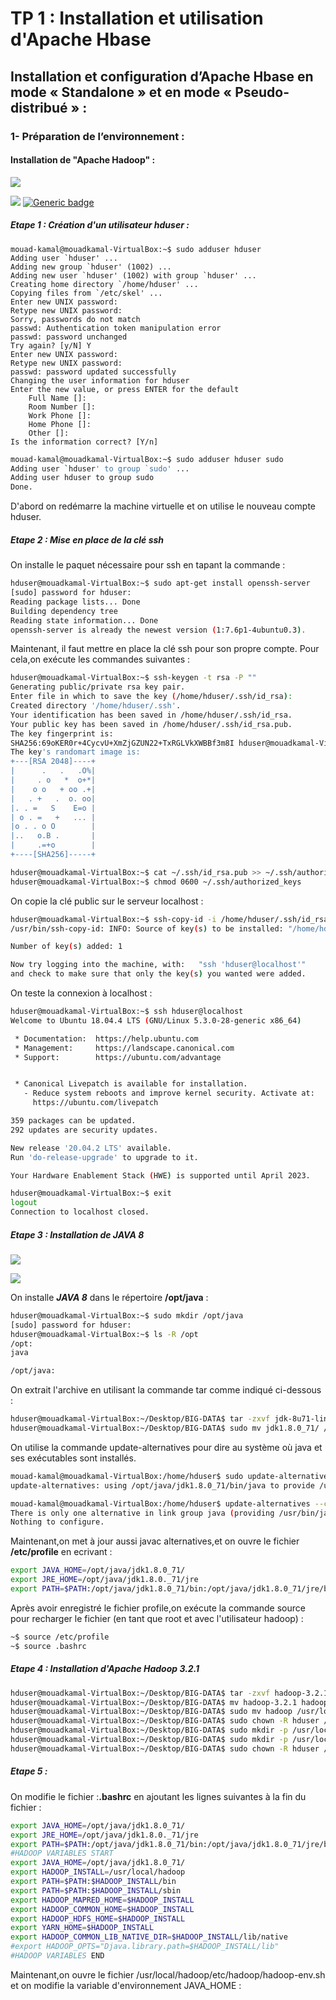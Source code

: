 # TP 1 : Installation et utilisation d'Apache Hbase

## Installation et configuration d’Apache Hbase en mode « Standalone » et en mode « Pseudo-distribué » :

### 1- Préparation de l’environnement :

#### Installation de "Apache Hadoop" :
![](https://hadoop.apache.org/hadoop-logo.jpg)

[![](https://img.shields.io/badge/version-3.2.1-green.svg)](https://archive.apache.org/dist/hadoop/core/hadoop-3.2.1/hadoop-3.2.1.tar.gz)
[![Generic badge](https://img.shields.io/badge/size-359.2MB-green.svg)](https://shields.io/)

##### Etape 1 : Création d'un utilisateur hduser :
```shell
mouad-kamal@mouadkamal-VirtualBox:~$ sudo adduser hduser
Adding user `hduser' ...
Adding new group `hduser' (1002) ...
Adding new user `hduser' (1002) with group `hduser' ...
Creating home directory `/home/hduser' ...
Copying files from `/etc/skel' ...
Enter new UNIX password: 
Retype new UNIX password: 
Sorry, passwords do not match
passwd: Authentication token manipulation error
passwd: password unchanged
Try again? [y/N] Y
Enter new UNIX password: 
Retype new UNIX password: 
passwd: password updated successfully
Changing the user information for hduser
Enter the new value, or press ENTER for the default
	Full Name []: 
	Room Number []: 
	Work Phone []: 
	Home Phone []: 
	Other []: 
Is the information correct? [Y/n] 
```
```sh
mouad-kamal@mouadkamal-VirtualBox:~$ sudo adduser hduser sudo
Adding user `hduser' to group `sudo' ...
Adding user hduser to group sudo
Done.
```
D'abord on redémarre la machine virtuelle et on utilise le nouveau compte hduser.

##### Etape 2 : Mise en place de la clé ssh

On installe le paquet nécessaire pour ssh en tapant la commande :

```sh 
hduser@mouadkamal-VirtualBox:~$ sudo apt-get install openssh-server
[sudo] password for hduser: 
Reading package lists... Done
Building dependency tree       
Reading state information... Done
openssh-server is already the newest version (1:7.6p1-4ubuntu0.3).
```

Maintenant, il faut mettre en place la clé ssh pour son propre compte. Pour cela,on exécute les commandes suivantes :
```sh
hduser@mouadkamal-VirtualBox:~$ ssh-keygen -t rsa -P ""
Generating public/private rsa key pair.
Enter file in which to save the key (/home/hduser/.ssh/id_rsa): 
Created directory '/home/hduser/.ssh'.
Your identification has been saved in /home/hduser/.ssh/id_rsa.
Your public key has been saved in /home/hduser/.ssh/id_rsa.pub.
The key fingerprint is:
SHA256:69oKER0r+4CycvU+XmZjGZUN22+TxRGLVkXWBBf3m8I hduser@mouadkamal-VirtualBox
The key's randomart image is:
+---[RSA 2048]----+
|      .   .   .O%|
|     . o   *  o+*|
|    o o   + oo .+|
|   . +   .  o. oo|
|. . =   S    E=o |
| o . =   +   ... |
|o . . o O        |
|..   o.B .       |
|     .=+o        |
+----[SHA256]-----+
```

```sh
hduser@mouadkamal-VirtualBox:~$ cat ~/.ssh/id_rsa.pub >> ~/.ssh/authorized_keys
hduser@mouadkamal-VirtualBox:~$ chmod 0600 ~/.ssh/authorized_keys
```

On copie la clé public sur le serveur localhost :
```sh
hduser@mouadkamal-VirtualBox:~$ ssh-copy-id -i /home/hduser/.ssh/id_rsa.pub -f hduser@localhost
/usr/bin/ssh-copy-id: INFO: Source of key(s) to be installed: "/home/hduser/.ssh/id_rsa.pub"

Number of key(s) added: 1

Now try logging into the machine, with:   "ssh 'hduser@localhost'"
and check to make sure that only the key(s) you wanted were added.
```
On teste la connexion à localhost :
```sh
hduser@mouadkamal-VirtualBox:~$ ssh hduser@localhost
Welcome to Ubuntu 18.04.4 LTS (GNU/Linux 5.3.0-28-generic x86_64)

 * Documentation:  https://help.ubuntu.com
 * Management:     https://landscape.canonical.com
 * Support:        https://ubuntu.com/advantage


 * Canonical Livepatch is available for installation.
   - Reduce system reboots and improve kernel security. Activate at:
     https://ubuntu.com/livepatch

359 packages can be updated.
292 updates are security updates.

New release '20.04.2 LTS' available.
Run 'do-release-upgrade' to upgrade to it.

Your Hardware Enablement Stack (HWE) is supported until April 2023.

```
```sh
hduser@mouadkamal-VirtualBox:~$ exit
logout
Connection to localhost closed.
```

##### Etape 3 : Installation de JAVA 8
![](https://www.racam.fr/wp-content/uploads/2018/06/Screenshot_2018-07-20-java-8-Recherche-Google.png)

[![](https://img.shields.io/badge/version-1.8.0-green.svg)](https://docs.datastax.com/en/jdk-install/doc/jdk-install/installOracleJdkDeb.html)

On installe ***JAVA 8*** dans le répertoire **/opt/java** :
```sh
hduser@mouadkamal-VirtualBox:~$ sudo mkdir /opt/java
[sudo] password for hduser: 
hduser@mouadkamal-VirtualBox:~$ ls -R /opt
/opt:
java

/opt/java:
```
On extrait l'archive en utilisant la commande tar comme indiqué ci-dessous :
```sh
hduser@mouadkamal-VirtualBox:~/Desktop/BIG-DATA$ tar -zxvf jdk-8u71-linux-x64.tar.gz
hduser@mouadkamal-VirtualBox:~/Desktop/BIG-DATA$ sudo mv jdk1.8.0_71/ /opt/java/
```
On utilise la commande update-alternatives pour dire au système où java et ses exécutables sont installés.
```sh
mouad-kamal@mouadkamal-VirtualBox:/home/hduser$ sudo update-alternatives --install /usr/bin/java java /opt/java/jdk1.8.0_71/bin/java 100
update-alternatives: using /opt/java/jdk1.8.0_71/bin/java to provide /usr/bin/java (java) in auto mode
```
```sh
mouad-kamal@mouadkamal-VirtualBox:/home/hduser$ update-alternatives --config java
There is only one alternative in link group java (providing /usr/bin/java): /opt/java/jdk1.8.0_71/bin/java
Nothing to configure.
```

Maintenant,on met à jour aussi javac alternatives,et on ouvre le fichier **/etc/profile** en ecrivant :
```sh
export JAVA_HOME=/opt/java/jdk1.8.0_71/
export JRE_HOME=/opt/java/jdk1.8.0._71/jre
export PATH=$PATH:/opt/java/jdk1.8.0_71/bin:/opt/java/jdk1.8.0_71/jre/bin
```
Après avoir enregistré le fichier profile,on exécute la commande source pour recharger le fichier (en tant que root et avec l'utilisateur hadoop) :
```sh
~$ source /etc/profile
~$ source .bashrc
```
##### Etape 4 : Installation d'Apache Hadoop 3.2.1
```sh
hduser@mouadkamal-VirtualBox:~/Desktop/BIG-DATA$ tar -zxvf hadoop-3.2.1.tar.gz
hduser@mouadkamal-VirtualBox:~/Desktop/BIG-DATA$ mv hadoop-3.2.1 hadoop
hduser@mouadkamal-VirtualBox:~/Desktop/BIG-DATA$ sudo mv hadoop /usr/local/hadoop/
hduser@mouadkamal-VirtualBox:~/Desktop/BIG-DATA$ sudo chown -R hduser /usr/local/hadoop
hduser@mouadkamal-VirtualBox:~/Desktop/BIG-DATA$ sudo mkdir -p /usr/local/hadoop_store/hdfs/namenode
hduser@mouadkamal-VirtualBox:~/Desktop/BIG-DATA$ sudo mkdir -p /usr/local/hadoop_store/hdfs/datanode
hduser@mouadkamal-VirtualBox:~/Desktop/BIG-DATA$ sudo chown -R hduser /usr/local/hadoop_store
```

##### Etape 5 :

On modifie le fichier :**.bashrc** en ajoutant les lignes suivantes à la fin du fichier :
```sh
export JAVA_HOME=/opt/java/jdk1.8.0_71/
export JRE_HOME=/opt/java/jdk1.8.0._71/jre
export PATH=$PATH:/opt/java/jdk1.8.0_71/bin:/opt/java/jdk1.8.0_71/jre/bin
#HADOOP VARIABLES START
export JAVA_HOME=/opt/java/jdk1.8.0_71/
export HADOOP_INSTALL=/usr/local/hadoop
export PATH=$PATH:$HADOOP_INSTALL/bin
export PATH=$PATH:$HADOOP_INSTALL/sbin
export HADOOP_MAPRED_HOME=$HADOOP_INSTALL
export HADOOP_COMMON_HOME=$HADOOP_INSTALL
export HADOOP_HDFS_HOME=$HADOOP_INSTALL
export YARN_HOME=$HADOOP_INSTALL
export HADOOP_COMMON_LIB_NATIVE_DIR=$HADOOP_INSTALL/lib/native
#export HADOOP_OPTS="­Djava.library.path=$HADOOP_INSTALL/lib"
#HADOOP VARIABLES END
```
Maintenant,on ouvre le fichier /usr/local/hadoop/etc/hadoop/hadoop-env.sh et on modifie la variable d'environnement
JAVA_HOME :
